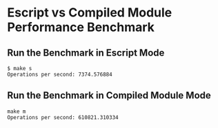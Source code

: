 # Escript vs Compiled Module Performance Benchmark

## Run the Benchmark in Escript Mode

```
$ make s
Operations per second: 7374.576884
```

## Run the Benchmark in Compiled Module Mode

```
make m
Operations per second: 610821.310334
```

